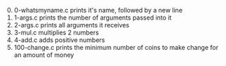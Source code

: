 0. 0-whatsmyname.c prints it's name, followed by a new line
1. 1-args.c prints the number of arguments passed into it
2. 2-args.c prints all arguments it receives
3. 3-mul.c multiplies 2 numbers
4. 4-add.c adds positive numbers
5. 100-change.c prints the minimum number of coins to make change for an amount of money
